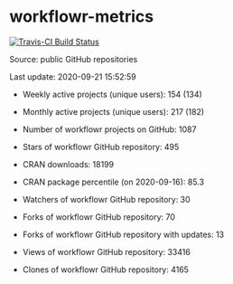 
<!-- README.md is generated from README.Rmd. Please edit that file -->
workflowr-metrics
=================

[![Travis-CI Build Status](https://travis-ci.org/workflowr/workflowr-metrics.svg?branch=master)](https://travis-ci.org/workflowr/workflowr-metrics)

Source: public GitHub repositories

Last update: 2020-09-21 15:52:59

-   Weekly active projects (unique users): 154 (134)

-   Monthly active projects (unique users): 217 (182)

-   Number of workflowr projects on GitHub: 1087

-   Stars of workflowr GitHub repository: 495

-   CRAN downloads: 18199

-   CRAN package percentile (on 2020-09-16): 85.3

-   Watchers of workflowr GitHub repository: 30

-   Forks of workflowr GitHub repository: 70

-   Forks of workflowr GitHub repository with updates: 13

-   Views of workflowr GitHub repository: 33416

-   Clones of workflowr GitHub repository: 4165
